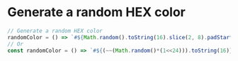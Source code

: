 # Generate a random HEX color
```js
// Generate a random HEX color
randomColor = () => `#${Math.random().toString(16).slice(2, 8).padStart(6, '0')}`;
// Or
const randomColor = () => `#${(~~(Math.random()*(1<<24))).toString(16)}`;
```